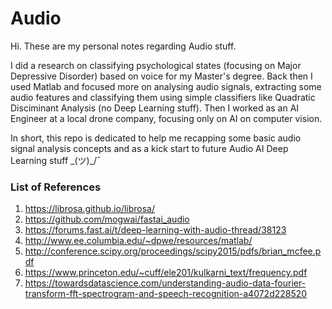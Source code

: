 # Audio

Hi. These are my personal notes regarding Audio stuff.

I did a research on classifying psychological states (focusing on Major Depressive Disorder) based on voice for my Master's degree. Back then I used Matlab and focused more on analysing audio signals, extracting some audio features and classifying them using simple classifiers like Quadratic Disciminant Analysis (no Deep Learning stuff). Then I worked as an AI Engineer at a local drone company, focusing only on AI on computer vision.

In short, this repo is dedicated to help me recapping some basic audio signal analysis concepts and as a kick start to future Audio AI Deep Learning stuff \_(ツ)_/¯

### List of References
1. https://librosa.github.io/librosa/
2. https://github.com/mogwai/fastai_audio
3. https://forums.fast.ai/t/deep-learning-with-audio-thread/38123
4. http://www.ee.columbia.edu/~dpwe/resources/matlab/
5. http://conference.scipy.org/proceedings/scipy2015/pdfs/brian_mcfee.pdf
6. https://www.princeton.edu/~cuff/ele201/kulkarni_text/frequency.pdf
7. https://towardsdatascience.com/understanding-audio-data-fourier-transform-fft-spectrogram-and-speech-recognition-a4072d228520

